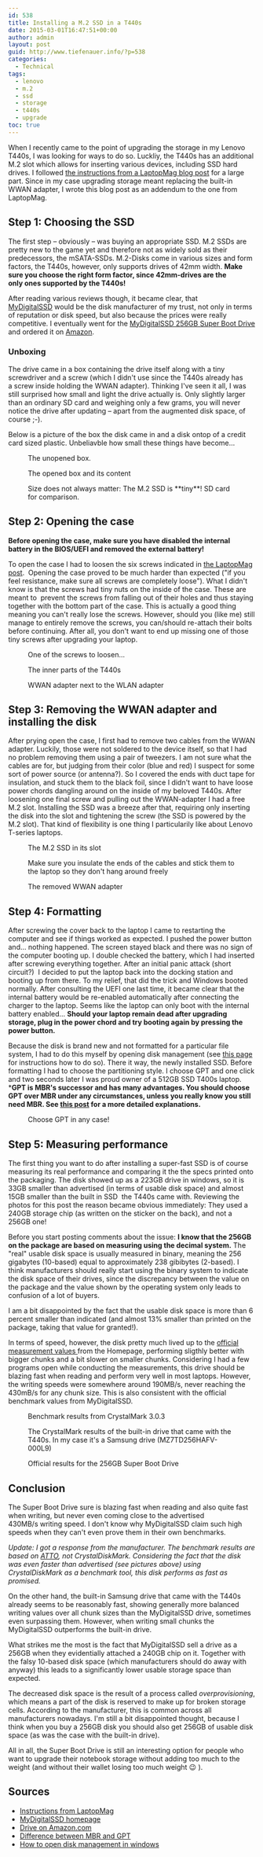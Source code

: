 ```yaml
---
id: 538
title: Installing a M.2 SSD in a T440s
date: 2015-03-01T16:47:51+00:00
author: admin
layout: post
guid: http://www.tiefenauer.info/?p=538
categories:
  - Technical
tags:
  - lenovo
  - m.2
  - ssd
  - storage
  - t440s
  - upgrade
toc: true  
---
```

When I recently came to the point of upgrading the storage in my Lenovo T440s, I was looking for ways to do so. Luckliy, the T440s has an additional M.2 slot which allows for inserting various devices, including SSD hard drives. I followed [the instructions from a LaptopMag blog post](http://blog.laptopmag.com/install-m2-ssd-lenovo-t440s) for a large part. Since in my case upgrading storage meant replacing the built-in WWAN adapter, I wrote this blog post as an addendum to the one from LaptopMag.

## Step 1: Choosing the SSD

The first step – obviously – was buying an appropriate SSD. M.2 SSDs are pretty new to the game yet and therefore not as widely sold as their predecessors, the mSATA-SSDs. M.2-Disks come in various sizes and form factors, the T440s, however, only supports drives of 42mm width. **Make sure you choose the right form factor, since 42mm-drives are the <strong>only</strong> ones supported by the T440s!**

After reading various reviews though, it became clear, that [MyDigitalSSD](http://mydigitalssd.com/) would be the disk manufacturer of my trust, not only in terms of reputation or disk speed, but also because the prices were really competitive. I eventually went for the [MyDigitalSSD 256GB Super Boot Drive](http://mydigitalssd.com/sata-m2-ngff-ssd.php) and ordered it on [Amazon](http://www.amazon.com/MyDigitalSSD-256GB-Super-Boot-Drive/dp/B00NY4VIPA).

### Unboxing

The drive came in a box containing the drive itself along with a tiny screwdriver and a screw (which I didn't use since the T440s already has a screw inside holding the WWAN adapter). Thinking I've seen it all, I was still surprised how small and light the drive actually is. Only slightly larger than an ordinary SD card and weighing only a few grams, you will never notice the drive after updating – apart from the augmented disk space, of course ;-).

Below is a picture of the box the disk came in and a disk ontop of a credit card sized plastic. Unbeliavble how small these things have become...

<figure>
	<img src="{{ '/assets/img/wp-content/uploads/2015/03/box.jpg' | prepend: site.baseurl }}" alt="">
	<figcaption>The unopened box.</figcaption>
</figure>

<figure>
	<img src="{{ '/assets/img/wp-content/uploads/2015/03/unboxing.jpg' | prepend: site.baseurl }}" alt="">
	<figcaption>The opened box and its content</figcaption>
</figure>

<figure>
	<img src="{{ '/assets/img/wp-content/uploads/2015/03/2015-02-20-13.45.17.jpg' | prepend: site.baseurl }}" alt="">
	<figcaption>Size does not always matter: The M.2 SSD is **tiny**! SD card for comparison.</figcaption>
</figure>

## Step 2: Opening the case

**Before opening the case, make sure you have disabled the internal battery in the BIOS/UEFI and removed the external battery!**

To open the case I had to loosen the six screws indicated in [the LaptopMag post](http://blog.laptopmag.com/install-m2-ssd-lenovo-t440s).  Opening the case proved to be much harder than expected ("if you feel resistance, make sure all screws are completely loose"). What I didn't know is that the screws had tiny nuts on the inside of the case. These are meant to  prevent the screws from falling out of their holes and thus staying together with the bottom part of the case. This is actually a good thing meaning you can't really lose the screws. However, should you (like me) still manage to entirely remove the screws, you can/should re-attach their bolts before continuing. After all, you don't want to end up missing one of those tiny screws after upgrading your laptop.

<figure>
	<img src="{{ '/assets/img/wp-content/uploads/2015/03/screw.jpg' | prepend: site.baseurl }}" alt="">
	<figcaption>One of the screws to loosen...</figcaption>
</figure>

<figure>
	<img src="{{ '/assets/img/wp-content/uploads/2015/03/inside.jpg' | prepend: site.baseurl }}" alt="">
	<figcaption>The inner parts of the T440s</figcaption>
</figure>

<figure>
	<img src="{{ '/assets/img/wp-content/uploads/2015/03/wwan_adapter.jpg' | prepend: site.baseurl }}" alt="">
	<figcaption>WWAN adapter next to the WLAN adapter</figcaption>
</figure>


## Step 3: Removing the WWAN adapter and installing the disk

After prying open the case, I first had to remove two cables from the WWAN adapter. Luckily, those were not soldered to the device itself, so that I had no problem removing them using a pair of tweezers. I am not sure what the cables are for, but judging from their color (blue and red) I suspect for some sort of power source (or antenna?). So I covered the ends with duct tape for insulation, and stuck them to the black foil, since I didn't want to have loose power chords dangling around on the inside of my beloved T440s. After loosening one final screw and pulling out the WWAN-adapter I had a free M.2 slot. Installing the SSD was a breeze after that, requiring only inserting the disk into the slot and tightening the screw (the SSD is powered by the M.2 slot). That kind of flexibility is one thing I particularily like about Lenovo T-series laptops.

<figure>
	<img src="{{ '/assets/img/wp-content/uploads/2015/03/installed_disk.jpg' | prepend: site.baseurl }}" alt="">
	<figcaption>The M.2 SSD in its slot</figcaption>
</figure>

<figure>
	<img src="{{ '/assets/img/wp-content/uploads/2015/03/insulation.jpg' | prepend: site.baseurl }}" alt="">
	<figcaption>Make sure you insulate the ends of the cables and stick them to the laptop so they don't hang around freely</figcaption>
</figure>

<figure>
	<img src="{{ '/assets/img/wp-content/uploads/2015/03/wwan_adapter_removed.jpg' | prepend: site.baseurl }}" alt="">
	<figcaption>The removed WWAN adapter</figcaption>
</figure>

## Step 4: Formatting

After screwing the cover back to the laptop I came to restarting the computer and see if things worked as expected. I pushed the power button and... nothing happened. The screen stayed black and there was no sign of the computer booting up. I double checked the battery, which I had inserted after screwing everything together. After an initial panic attack (short circuit?)  I decided to put the laptop back into the docking station and booting up from there. To my relief, that did the trick and Windows booted normally. After consulting the UEFI one last time, it became clear that the internal battery would be re-enabled automatically after connecting the charger to the laptop. Seems like the laptop can only boot with the internal battery enabled... **Should your laptop remain dead after upgrading storage, plug in the power chord and try booting again by pressing the power button.**

Because the disk is brand new and not formatted for a particular file system, I had to do this myself by opening disk management (see <a href="http://pcsupport.about.com/od/tipstricks/f/open-disk-management.htm" target="_blank">this page </a>for instructions how to do so). There it way, the newly installed SSD. Before formatting I had to choose the partitioning style. I choose GPT and one click and two seconds later I was proud owner of a 512GB SSD T400s laptop. ***GPT is MBR's successor and has many advantages. You should choose GPT over MBR under any circumstances, unless you really know you still need MBR. See [this post](http://www.howtogeek.com/193669/whats-the-difference-between-gpt-and-mbr-when-partitioning-a-drive) for a more detailed explanations.**

<figure>
	<img src="{{ '/assets/img/wp-content/uploads/2015/03/MBR_or_GPT-150x150.png' | prepend: site.baseurl }}" alt="">
	<figcaption>Choose GPT in any case!</figcaption>
</figure>

## Step 5: Measuring performance

The first thing you want to do after installing a super-fast SSD is of course measuring its real performance and comparing it the the specs printed onto the packaging. The disk showed up as a 223GB drive in windows, so it is 33GB smaller than advertised (in terms of usable disk space) and almost 15GB smaller than the built in SSD  the T440s came with. Reviewing the photos for this post the reason became obvious immediately: They used a 240GB storage chip (as written on the sticker on the back), and not a 256GB one!

Before you start posting comments about the issue: **I know that the 256GB on the package are based on measuring using the decimal system.** The "real" usable disk space is usually measured in binary, meaning the 256 gigabytes (10-based) equal to approximately 238 gibibytes (2-based). I think manufacturers should really start using the binary system to indicate the disk space of their drives, since the discrepancy between the value on the package and the value shown by the operating system only leads to confusion of a lot of buyers.

I am a bit disappointed by the fact that the usable disk space is more than 6 percent smaller than indicated (and almost 13% smaller than printed on the package, taking that value for granted!).

In terms of speed, however, the disk pretty much lived up to the <a href="http://mydigitalssd.com/sata-m2-ngff-ssd.php" target="_blank">official measurement values </a>from the Homepage, performing sligthly better with bigger chunks and a bit slower on smaller chunks. Considering I had a few programs open while conducting the measurements, this drive should be blazing fast when reading and perform very well in most laptops. However, the writing speeds were somewhere around 190MB/s, never reaching the 430mB/s for any chunk size. This is also consistent with the official benchmark values from MyDigitalSSD.

<figure>
	<img src="{{ '/assets/img/wp-content/uploads/2015/03/performance.png' | prepend: site.baseurl }}" alt="">
	<figcaption>Benchmark results from CrystalMark 3.0.3</figcaption>
</figure>

<figure>
	<img src="{{ '/assets/img/wp-content/uploads/2015/03/performance_lenovo.png' | prepend: site.baseurl }}" alt="">
	<figcaption>The CrystalMark results of the built-in drive that came with the T440s. In my case it's a Samsung drive (MZ7TD256HAFV-000L9)</figcaption>
</figure>

<figure>
	<img src="{{ '/assets/img/wp-content/uploads/2015/03/mydigitalssd_benchmark.jpg' | prepend: site.baseurl }}" alt="">
	<figcaption>Official results for the 256GB Super Boot Drive</figcaption>
</figure>

## Conclusion

The Super Boot Drive sure is blazing fast when reading and also quite fast when writing, but never even coming close to the advertised 430MB/s writing speed. I don't know why MyDigitalSSD claim such high speeds when they can't even prove them in their own benchmarks.

_Update: I got a response from the manufacturer. The benchmark results are based on [ATTO](http://www.attotech.com/disk-benchmark/), not CrystalDiskMark. Considering the fact that the disk was even faster than advertised (see pictures above) using CrystalDiskMark as a benchmark tool, this disk performs as fast as promised._

On the other hand, the built-in Samsung drive that came with the T440s already seems to be reasonably fast, showing generally more balanced writing values over all chunk sizes than the MyDigitalSSD drive, sometimes even surpassing them. However, when writing small chunks the MyDigitalSSD outperforms the built-in drive.

What strikes me the most is the fact that MyDigitalSSD sell a drive as a 256GB when they evidentially attached a 240GB chip on it. Together with the falsy 10-based disk space (which manufacturers should do away with anyway) this leads to a significantly lower usable storage space than expected.

The decreased disk space is the result of a process called _overprovisioning_, which means a part of the disk is reserved to make up for broken storage cells. According to the manufacturer, this is common across all manufacturers nowadays. I'm still a bit disappointed thought, because I think when you buy a 256GB disk you should also get 256GB of usable disk space (as was the case with the built-in drive).

All in all, the Super Boot Drive is still an interesting option for people who want to upgrade their notebook storage without adding too much to the weight (and without their wallet losing too much weight :wink: ).

## Sources

* [Instructions from LaptopMag](http://blog.laptopmag.com/install-m2-ssd-lenovo-t440s)
* [MyDigitalSSD homepage](http://mydigitalssd.com/http://mydigitalssd.com/)
* [Drive on Amazon.com](http://www.amazon.com/MyDigitalSSD-256GB-Super-Boot-Drive/dp/B00NY4VIPA)
* [Difference between MBR and GPT](http://www.howtogeek.com/193669/whats-the-difference-between-gpt-and-mbr-when-partitioning-a-drive)
* [How to open disk management in windows](http://pcsupport.about.com/od/tipstricks/f/open-disk-management.htm)